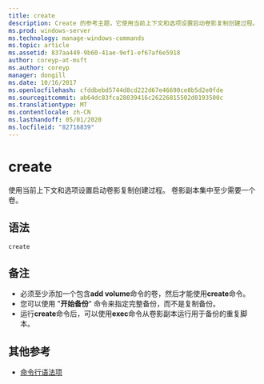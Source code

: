 ```yaml
---
title: create
description: Create 的参考主题，它使用当前上下文和选项设置启动卷影复制创建过程。
ms.prod: windows-server
ms.technology: manage-windows-commands
ms.topic: article
ms.assetid: 837aa449-9b60-41ae-9ef1-ef67af6e5918
author: coreyp-at-msft
ms.author: coreyp
manager: dongill
ms.date: 10/16/2017
ms.openlocfilehash: cfddbebd5744d8cd222d67e46690ce8b5d2e0fde
ms.sourcegitcommit: ab64dc83fca28039416c26226815502d0193500c
ms.translationtype: MT
ms.contentlocale: zh-CN
ms.lasthandoff: 05/01/2020
ms.locfileid: "82716839"
---
```

# <a name="create"></a>create

使用当前上下文和选项设置启动卷影复制创建过程。 卷影副本集中至少需要一个卷。

## <a name="syntax"></a>语法

```
create
```

## <a name="remarks"></a>备注

-   必须至少添加一个包含**add volume**命令的卷，然后才能使用**create**命令。
-   您可以使用 "**开始备份**" 命令来指定完整备份，而不是复制备份。
-   运行**create**命令后，可以使用**exec**命令从卷影副本运行用于备份的重复脚本。

## <a name="additional-references"></a>其他参考

- [命令行语法项](command-line-syntax-key.md)